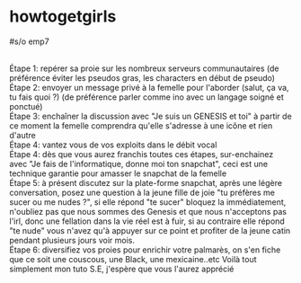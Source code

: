 # howtogetgirls
#s/o emp7

<br> Étape 1: repérer sa proie sur les nombreux serveurs communautaires (de préférence éviter les pseudos gras, les characters en début de pseudo)
<br>  Étape 2: envoyer un message privé à la femelle pour l'aborder (salut, ça va, tu fais quoi ?) (de préférence parler comme ino avec un langage soigné et ponctué)
<br> Étape 3: enchaîner la discussion avec "Je suis un GENESIS et toi" à partir de ce moment la femelle comprendra qu'elle s'adresse à une icône et rien d'autre
<br> Étape 4: vantez vous de vos exploits dans le débit vocal
<br> Étape 4: dès que vous aurez franchis toutes ces étapes, sur-enchainez avec "Je fais de l'informatique, donne moi ton snapchat", ceci est une technique garantie pour amasser le snapchat de la femelle
<br> Étape 5: à présent discutez sur la plate-forme snapchat, après une légère conversation, posez une question à la jeune fille de joie "tu  préfères me sucer ou me nudes ?", si elle répond "te sucer" bloquez la immédiatement, n'oubliez pas que nous sommes des Genesis et que nous n'acceptons pas l'irl, donc une fellation dans la vie réel est à fuir, si au contraire elle répond "te nude" vous n'avez qu'à appuyer sur ce point et profiter de la jeune catin pendant plusieurs jours voir mois.
<br> Étape 6: diversifiez vos proies pour enrichir votre palmarès, on s'en fiche que ce soit une couscous, une Black, une mexicaine..etc
Voilà tout simplement mon tuto S.E, j'espère que vous l'aurez apprécié

